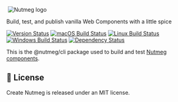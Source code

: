 <img src="https://nutmeg.tools/img/icon-medium.png" itemprop="image" alt="Nutmeg icon" width="0">
<img src="https://nutmeg.tools/img/logo-small.png" alt="Nutmeg logo">

Build, test, and publish vanilla Web Components with a little spice

[![Version Status](https://img.shields.io/npm/v/@nutmeg/seed.svg?style=flat&label=version&colorB=4bc524)](https://npmjs.com/package/@nutmeg/seed)
[![macOS Build Status](https://img.shields.io/circleci/project/github/abraham/nutmeg.svg?style=flat&label=macos)](https://circleci.com/gh/abraham/nutmeg)
[![Linux Build Status](https://img.shields.io/travis/abraham/nutmeg.svg?style=flat&label=linux)](https://travis-ci.org/abraham/nutmeg)
[![Windows Build Status](https://img.shields.io/appveyor/ci/abraham/nutmeg.svg?style=flat&label=windows)](https://ci.appveyor.com/project/abraham/nutmeg)
[![Dependency Status](https://david-dm.org/abraham/nutmeg.svg?style=flat)](https://david-dm.org/abraham/nutmeg)

This is the @nutmeg/cli package used to build and test [Nutmeg  components](https://nutmeg.tools).

## 👔 License

Create Nutmeg is released under an MIT license.
